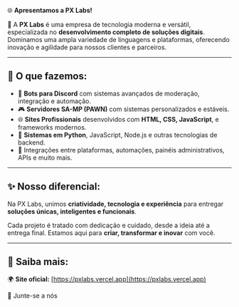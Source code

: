 🌐 **Apresentamos a PX Labs!**

🚀 A **PX Labs** é uma empresa de tecnologia moderna e versátil, especializada no **desenvolvimento completo de soluções digitais**. Dominamos uma ampla variedade de linguagens e plataformas, oferecendo inovação e agilidade para nossos clientes e parceiros.

---

## 🔧 O que fazemos:

- 🤖 **Bots para Discord** com sistemas avançados de moderação, integração e automação.
- 🎮 **Servidores SA-MP (PAWN)** com sistemas personalizados e estáveis.
- 🌐 **Sites Profissionais** desenvolvidos com **HTML, CSS, JavaScript**, e frameworks modernos.
- 🐍 **Sistemas em Python**, JavaScript, Node.js e outras tecnologias de backend.
- 📱 Integrações entre plataformas, automações, painéis administrativos, APIs e muito mais.

---

## ✨ Nosso diferencial:

Na PX Labs, unimos **criatividade, tecnologia e experiência** para entregar **soluções únicas, inteligentes e funcionais**.

Cada projeto é tratado com dedicação e cuidado, desde a ideia até a entrega final. Estamos aqui para **criar, transformar e inovar** com você.

---

## 🔗 Saiba mais:

🌍 **Site oficial:** [https://pxlabs.vercel.app](https://pxlabs.vercel.app)

📣 Junte-se a nós
